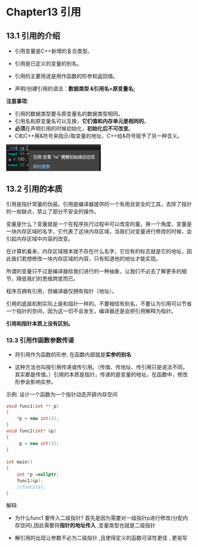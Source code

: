 # Chapter13 引用



##  13.1 引用的介绍

- 引用变量是C++新增的复合类型。

- 引用是已定义的变量的别名。

- 引用的主要用途是用作函数的形参和返回值。

- 声明/创建引用的语法：**数据类型 &引用名=原变量名;**

**注意事项**:

- 引用的数据类型要与原变量名的数据类型相同。
-  引用名和原变量名可以互换，**它们值和内存单元是相同的**。
-  **必须**在声明引用的时候初始化，**初始化后不可改变**。
-  C和C++用&符号来指示/取变量的地址，C++给&符号赋予了另一种含义。

<img src="./photo/image-20240713205145310.png" alt="image-20240713205145310" style="zoom:50%;" />



## 13.2 引用的本质

引用是指针常量的伪装。引用是编译器提供的一个有用且安全的工具，去除了指针的一些缺点，禁止了部分不安全的操作。

变量是什么？变量就是一个在程序执行过程中可以改变的量。换一个角度，变量是一块内存区域的名字，它代表了这块内存区域，当我们对变量进行修改的时候，会引起内存区域中内容的改变。

在计算机看来，内存区域根本就不存在什么名字，它仅有的标志就是它的地址，因此我们若想修改一块内存区域的内容，只有知道他的地址才能实现。

所谓的变量只不过是编译器给我们进行的一种抽象，让我们不必去了解更多的细节，降低我们的思维跨度而已。

程序员拥有引用，但编译器仅拥有指针（地址）。

引用的底层机制实际上是和指针一样的。不要相信有别名，不要认为引用可以节省一个指针的空间，因为这一切不会发生，编译器还是会把引用解释为指针。

 **引用和指针本质上没有区别。**



### 13.3 引用作函数参数传递

- 将引用作为函数的形参, 在函数内部就是**实参的别名**

- 这种方法也叫按引用传递或传引用。（传值、传地址、传引用只是说法不同，其实都是传值。）引用的本质是指针，传递的是变量的地址，在函数中，修改形参会影响实参。

  

示例: 设计一个函数为一个指针动态开辟内存空间

```c++
void func1(int ** p)
{
    *p = new int(3);
}
void func2(int* &p)
{
     p = new int(3);
}

int main()
{
    int *p =nullptr;
    func1(&p);
    //func2(p);
}
```

解释:

- 为什么func1 要传入二级指针? 首先是因为需要对一级指针p进行修改(分配内存空间),因此需要将**指针的地址传入** ,变量类型也就是二级指针

- 解引用的出现让参数不必为二级指针 ,且使得定义的函数可读性更佳 , 更易写